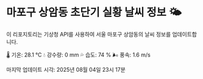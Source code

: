 
# 마포구 상암동 초단기 실황 날씨 정보 🌤️

이 리포지토리는 기상청 API를 사용하여 서울 마포구 상암동의 날씨 정보를 업데이트합니다. 

🌡️ 기온: 28.1 ℃
💧 강수량: 0 mm
💦 습도: 74 %
🌬️ 풍속: 1.6 m/s

마지막 업데이트 시각: 2025년 08월 04일 23시 17분    

